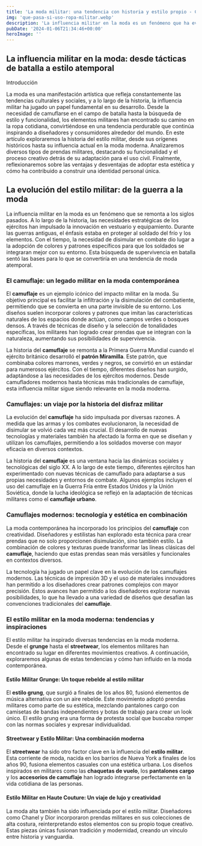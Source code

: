 ```yaml
---
title: 'La moda militar: una tendencia con historia y estilo propio - Camuflaje Militar'
img: 'que-pasa-si-uso-ropa-militar.webp'
description: 'La influencia militar en la moda es un fenómeno que ha evolucionado a lo largo de los años, pasando de ser una táctica estratégica en el campo de batalla a'
pubDate: '2024-01-06T21:34:46+00:00'
heroImage: ''
---
```

    
  ## La influencia militar en la moda: desde tácticas de batalla a estilo atemporal

Introducción

La moda es una manifestación artística que refleja constantemente las tendencias culturales y sociales, y a lo largo de la historia, la influencia militar ha jugado un papel fundamental en su desarrollo. Desde la necesidad de camuflarse en el campo de batalla hasta la búsqueda de estilo y funcionalidad, los elementos militares han encontrado su camino en la ropa cotidiana, convirtiéndose en una tendencia perdurable que continúa inspirando a diseñadores y consumidores alrededor del mundo. En este artículo exploraremos la historia del estilo militar, desde sus orígenes históricos hasta su influencia actual en la moda moderna. Analizaremos diversos tipos de prendas militares, destacando su funcionalidad y el proceso creativo detrás de su adaptación para el uso civil. Finalmente, reflexionaremos sobre las ventajas y desventajas de adoptar esta estética y cómo ha contribuido a construir una identidad personal única.

## La evolución del estilo militar: de la guerra a la moda

La influencia militar en la moda es un fenómeno que se remonta a los siglos pasados. A lo largo de la historia, las necesidades estratégicas de los ejércitos han impulsado la innovación en vestuario y equipamiento. Durante las guerras antiguas, el énfasis estaba en proteger al soldado del frío y los elementos. Con el tiempo, la necesidad de disimular en combate dio lugar a la adopción de colores y patrones específicos para que los soldados se integraran mejor con su entorno. Esta búsqueda de supervivencia en batalla sentó las bases para lo que se convertiría en una tendencia de moda atemporal.

### El camuflaje: un legado militar en la moda contemporánea

El **camuflaje** es un ejemplo icónico del impacto militar en la moda. Su objetivo principal es facilitar la infiltración y la disimulación del combatiente, permitiendo que se convierta en una parte invisible de su entorno. Los diseños suelen incorporar colores y patrones que imitan las características naturales de los espacios donde actúan, como campos verdes o bosques densos. A través de técnicas de diseño y la selección de tonalidades específicas, los militares han logrado crear prendas que se integran con la naturaleza, aumentando sus posibilidades de supervivencia.

La historia del **camuflaje** se remonta a la Primera Guerra Mundial cuando el ejército británico desarrolló el **patrón Miramilla**. Este patrón, que combinaba colores marrones, verdes y negros, se convirtió en un estándar para numerosos ejércitos. Con el tiempo, diferentes diseños han surgido, adaptándose a las necesidades de los ejércitos modernos. Desde camufladores modernos hasta técnicas más tradicionales de camuflaje, esta influencia militar sigue siendo relevante en la moda moderna.

### Camuflajes: un viaje por la historia del disfraz militar

La evolución del **camuflaje** ha sido impulsada por diversas razones. A medida que las armas y los combates evolucionaron, la necesidad de disimular se volvió cada vez más crucial. El desarrollo de nuevas tecnologías y materiales también ha afectado la forma en que se diseñan y utilizan los camuflajes, permitiendo a los soldados moverse con mayor eficacia en diversos contextos.

La historia del **camuflaje** es una ventana hacia las dinámicas sociales y tecnológicas del siglo XX. A lo largo de este tiempo, diferentes ejércitos han experimentado con nuevas técnicas de camuflado para adaptarse a sus propias necesidades y entornos de combate. Algunos ejemplos incluyen el uso del camuflaje en la Guerra Fría entre Estados Unidos y la Unión Soviética, donde la lucha ideológica se reflejó en la adaptación de técnicas militares como el **camuflaje urbano**.

### Camuflajes modernos: tecnología y estética en combinación

La moda contemporánea ha incorporado los principios del **camuflaje** con creatividad. Diseñadores y estilistas han explorado esta técnica para crear prendas que no solo proporcionen disimulación, sino también estilo. La combinación de colores y texturas puede transformar las líneas clásicas del **camuflaje**, haciendo que estas prendas sean más versátiles y funcionales en contextos diversos.

La tecnología ha jugado un papel clave en la evolución de los camuflajes modernos. Las técnicas de impresión 3D y el uso de materiales innovadores han permitido a los diseñadores crear patrones complejos con mayor precisión. Estos avances han permitido a los diseñadores explorar nuevas posibilidades, lo que ha llevado a una variedad de diseños que desafían las convenciones tradicionales del **camuflaje**.

### El estilo militar en la moda moderna: tendencias y inspiraciones

El estilo militar ha inspirado diversas tendencias en la moda moderna. Desde el **grunge** hasta el **streetwear**, los elementos militares han encontrado su lugar en diferentes movimientos creativos. A continuación, exploraremos algunas de estas tendencias y cómo han influido en la moda contemporánea.

#### Estilo Militar Grunge: Un toque rebelde al estilo militar

El **estilo grung**, que surgió a finales de los años 80, fusionó elementos de música alternativa con un aire rebelde. Este movimiento adoptó prendas militares como parte de su estética, mezclando pantalones cargo con camisetas de bandas independientes y botas de trabajo para crear un look único. El estilo grung era una forma de protesta social que buscaba romper con las normas sociales y expresar individualidad.

#### Streetwear y Estilo Militar: Una combinación moderna

El **streetwear** ha sido otro factor clave en la influencia del **estilo militar**. Esta corriente de moda, nacida en los barrios de Nueva York a finales de los años 90, fusiona elementos casuales con una estética urbana. Los diseños inspirados en militares como las **chaquetas de vuelo**, los **pantalones cargo** y los **accesorios de camuflaje** han logrado integrarse perfectamente en la vida cotidiana de las personas.

#### Estilo Militar en Haute Couture: Un viaje de lujo y creatividad

La moda alta también ha sido influenciada por el estilo militar. Diseñadores como Chanel y Dior incorporaron prendas militares en sus colecciones de alta costura, reinterpretando estos elementos con su propio toque creativo. Estas piezas únicas fusionan tradición y modernidad, creando un vínculo entre historia y vanguardia.
  